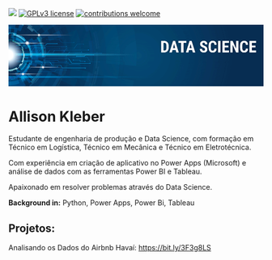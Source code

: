 [![](https://img.shields.io/badge/python-3.7+-blue.svg)](https://www.python.org/downloads/release/python-365/) [![GPLv3 license](https://img.shields.io/badge/License-GPLv3-blue.svg)](http://perso.crans.org/besson/LICENSE.html) [![contributions welcome](https://img.shields.io/badge/contributions-welcome-brightgreen.svg?style=flat)](https://github.com/carlosfab/data_science/issues)

<p align="center">
  <img src="banner.png" >
</p>

# Allison Kleber

Estudante de engenharia de produção e Data Science, com formação em Técnico em Logística, Técnico em Mecânica e Técnico em Eletrotécnica.

Com experiência em criação de aplicativo no Power Apps (Microsoft) e análise de dados com as ferramentas Power BI e Tableau.

Apaixonado em resolver problemas através do Data Science.  

**Background in:** Python, Power Apps, Power Bi, Tableau

## Projetos:
Analisando os Dados do Airbnb Havaí: https://bit.ly/3F3g8LS
